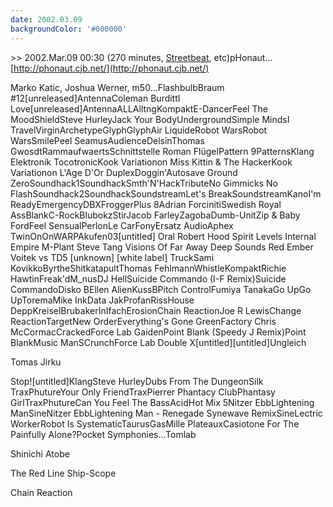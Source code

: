 ```yaml
---
date: 2002.03.09
backgroundColor: '#000000'
---
```


\>> 2002.Mar.09 00:30 (270 minutes, [Streetbeat](http://streetbeat.wnur.org/), etc)pHonaut...  
[http://phonaut.cjb.net/](http://phonaut.cjb.net/)  

Marko Katic, Joshua Werner, m50...FlashbulbBraum #12\[unreleased\]AntennaColeman BurdittI Love\[unreleased\]AntennaALLAlltngKompaktE-DancerFeel The MoodShieldSteve HurleyJack Your BodyUndergroundSimple MindsI TravelVirginArchetypeGlyphGlyphAir LiquideRobot WarsRobot WarsSmilePeel SeamusAudienceDelsinThomas GwosdtRammaufwaertsSchnittstelle Roman FlügelPattern 9PatternsKlang Elektronik TocotronicKook Variationon Miss Kittin & The HackerKook Variationon L'Age D'Or DuplexDoggin'Autosave Ground ZeroSoundhack1SoundhackSmth'N'HackTributeNo Gimmicks No FlashSoundhack2SoundhackSoundstreamLet's BreakSoundstreamKanoI'm ReadyEmergencyDBXFroggerPlus 8Adrian ForcinitiSwedish Royal AssBlankC-RockBlubokzStirJacob FarleyZagobaDumb-UnitZip & Baby FordFeel SensualPerlonLe CarFonyErsatz AudioAphex TwinOnOnWARPAkufen03\[untitled\] Oral Robert Hood Spirit Levels Internal Empire M-Plant Steve Tang Visions Of Far Away Deep Sounds Red Ember Voitek vs TD5 \[unknown\] \[white label\] TruckSami KovikkoByrtheShitkatapultThomas FehlmannWhistleKompaktRichie HawtinFreak'dM\_nusDJ HellSuicide Commando (I-F Remix)Suicide CommandoDisko BEllen AlienKussBPitch ControlFumiya TanakaGo UpGo UpToremaMike InkData JakProfanRissHouse DeppKreiselBrubakerInIfachErosionChain ReactionJoe R LewisChange ReactionTargetNew OrderEverything's Gone GreenFactory Chris McCormacCrackedForce Lab GaidenPoint Blank (Speedy J Remix)Point BlankMusic ManSCrunchForce Lab Double X\[untitled\]\[untitled\]Ungleich

Tomas Jirku

Stop!\[untitled\]KlangSteve HurleyDubs From The DungeonSilk TraxPhutureYour Only FriendTraxPierrer Phantacy ClubPhantasy GirlTraxPhutureCan You Feel The BassAcidHot Mix 5Nitzer EbbLightening ManSineNitzer EbbLightening Man - Renegade Synewave RemixSineLectric WorkerRobot Is SystematicTaurusGasMille PlateauxCasiotone For The Painfully Alone?Pocket Symphonies...Tomlab

Shinichi Atobe

The Red Line Ship-Scope

Chain Reaction